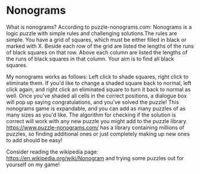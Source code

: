 # Nonograms

What is nonograms?
According to puzzle-nonograms.com: Nonograms is a logic puzzle with simple rules and challenging solutions.The rules are simple. You have a grid of squares, which must be either filled in black or marked with X. Beside each row of the grid are listed the lengths of the runs of black squares on that row. Above each column are listed the lengths of the runs of black squares in that column. Your aim is to find all black squares.

My nonograms works as follows:
Left click to shade squares, right click to eliminate them. If you'd like to change a shaded square back to normal, left click again, and right click an eliminated square to turn it back to normal as well. Once you've shaded all cells in the correct positions, a dialogue box will pop up saying congratulations, and you've solved the puzzle!
This nonograms game is expandable, and you can add as many puzzles of as many sizes as you'd like. The algorithm for checking if the solution is correct will work with any new puzzle you might add to the puzzle library. https://www.puzzle-nonograms.com/ has a library containing millions of puzzles, so finding additional ones or just completely making up new ones to add should be easy!

Consider reading the wikipedia page: https://en.wikipedia.org/wiki/Nonogram and trying some puzzles out for yourself on my game!

